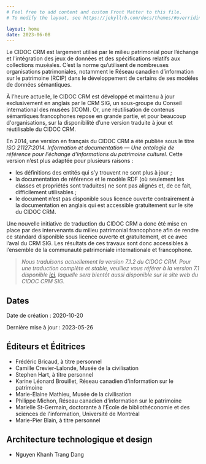 ```yaml
---
# Feel free to add content and custom Front Matter to this file.
# To modify the layout, see https://jekyllrb.com/docs/themes/#overriding-theme-defaults

layout: home
date: 2023-06-08
---
```


Le CIDOC CRM est largement utilisé par le milieu patrimonial pour l’échange et l'intégration des jeux de données et des spécifications relatifs aux collections muséales. C’est la norme qu’utilisent de nombreuses organisations patrimoniales, notamment le Réseau canadien d’information sur le patrimoine (RCIP) dans le développement de certains de ses modèles de données sémantiques. 

À l’heure actuelle, le CIDOC CRM est développé et maintenu à jour exclusivement en anglais par le CRM SIG, un sous-groupe du Conseil international des musées (ICOM). Or, une réutilisation de contenus sémantiques francophones repose en grande partie, et pour beaucoup d'organisations, sur la disponibilité d’une version traduite à jour et réutilisable du CIDOC CRM.

En 2014, une version en français du CIDOC CRM a été publiée sous le titre *ISO 21127:2014. Information et documentation — Une ontologie de référence pour l'échange d'informations du patrimoine culturel*. Cette version n’est plus adaptée pour plusieurs raisons : 

* les définitions des entités qui s’y trouvent ne sont plus à jour ; 
* la documentation de référence et le modèle RDF (où seulement les classes et propriétés sont traduites) ne sont pas alignés et, de ce fait, difficilement utilisables ;	
* le document n’est pas disponible sous licence ouverte contrairement à la documentation en anglais qui est accessible gratuitement sur le site du CIDOC CRM.

Une nouvelle initiative de traduction du CIDOC CRM a donc été mise en place par des intervenants du milieu patrimonial francophone afin de rendre ce standard disponible sous licence ouverte et gratuitement, et ce avec l’aval du CRM SIG. Les résultats de ces travaux sont donc accessibles à l’ensemble de la communauté patrimoniale internationale et francophone.

> *Nous traduisons actuellement la version 7.1.2 du CIDOC CRM. Pour une traduction complète et stable, veuillez vous référer à la version 7.1 disponible [ici](https://cidoc-crm-fr.info/v7.1/information/introduction), laquelle sera bientôt aussi disponible sur le site web du CIDOC CRM SIG.*


## Dates

Date de création : 2020-10-20

Dernière mise à jour : 2023-05-26

## Éditeurs et Éditrices 

* Frédéric Bricaud, à titre personnel
* Camille Crevier-Lalonde, Musée de la civilisation
* Stephen Hart, à titre personnel
* Karine Léonard Brouillet, Réseau canadien d'information sur le patrimoine
* Marie-Elaine Mathieu, Musée de la civilisation
* Philippe Michon, Réseau canadien d'information sur le patrimoine
* Marielle St-Germain, doctorante à l'École de bibliothéconomie et des sciences de l'information, Université de Montréal
* Marie-Pier Blain, à titre personnel

## Architecture technologique et design

* Nguyen Khanh Trang Dang
